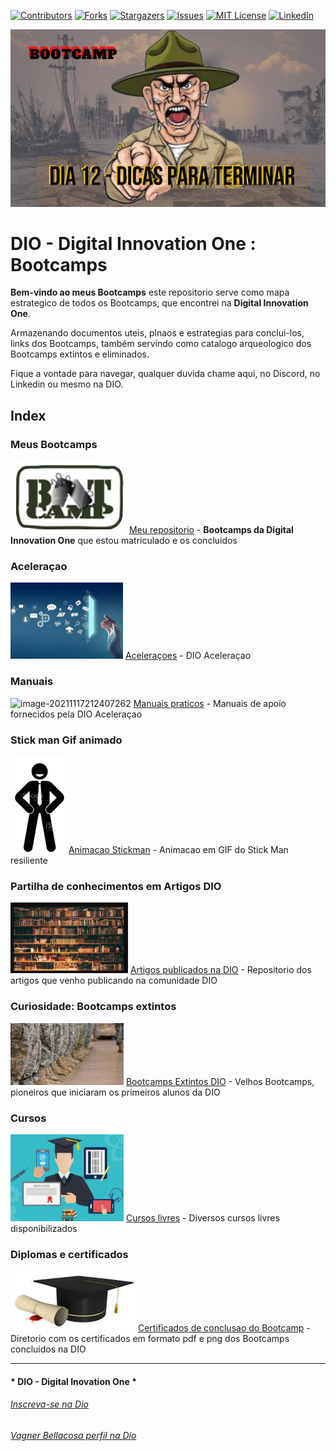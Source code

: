 <!-- PROJECT SHIELDS -->

[![Contributors][contributors-shield]][contributors-url]
[![Forks][forks-shield]][forks-url]
[![Stargazers][stars-shield]][stars-url]
[![Issues][issues-shield]][issues-url]
[![MIT License][license-shield]][license-url]
[![LinkedIn][linkedin-shield]][linkedin-url]

<!-- PROJECT LOGO -->
![Bootcamps na Digital Innovation One](BootCamps/Images/capa.png "Bootcamps")


# DIO - Digital Innovation One : Bootcamps

**Bem-vindo ao meus Bootcamps** este repositorio serve como mapa estrategico de todos os Bootcamps, que encontrei na **Digital Innovation One**.

Armazenando documentos uteis, plnaos e estrategias para conclui-los, links dos Bootcamps, também servindo como catalogo arqueologico dos Bootcamps extintos e eliminados.

Fique a vontade para navegar, qualquer duvida chame aqui, no Discord, no Linkedin ou mesmo na DIO.

## Index

### Meus Bootcamps

![Bootcamp Logo](Images/bootcamp_logo.png "Logo") [Meu repositorio](BootCamps/)  - **Bootcamps da Digital Innovation One** que estou matriculado e os concluidos

### Aceleraçao
![image-20211117212323959](Images/image-20211117212323959.png) [Aceleraçoes](BootCamps/Aceleracao)  - DIO Aceleraçao
### Manuais
![image-20211117212407262](rimage-20211117212407262.png) [Manuais praticos](BootCamps/Manuais)  - Manuais de apoio fornecidos pela DIO Aceleraçao

### Stick man Gif animado
![image-20211117212453268](Images/image-20211117212453268.png) [Animacao Stickman](BootCamps/Animacao)  - Animacao em GIF do Stick Man resiliente
### Partilha de conhecimentos em Artigos DIO
![image-20211117212613175](Images/image-20211117212613175.png) [Artigos publicados na DIO](BootCamps/ArtigosDIO)  - Repositorio dos artigos que venho publicando na comunidade DIO
### Curiosidade: Bootcamps extintos
![image-20211117212716092](Images/image-20211117212716092.png) [Bootcamps Extintos DIO](BootCamps/BootcampsEncerrados)  - Velhos Bootcamps, pioneiros que iniciaram os primeiros alunos da DIO
### Cursos 
![image-20211117212832084](Images/image-20211117212832084.png) [Cursos livres](BootCamps/CursosFree)  - Diversos cursos livres disponibilizados 
### Diplomas e certificados 
![image-20211117212918070](Images/image-20211117212918070.png) [Certificados de conclusao do Bootcamp](BootCamps/Certificados)  - Diretorio com os certificados em formato pdf e png dos Bootcamps concluidos na DIO



---

#### * DIO - Digital Inovation One *
######  [Inscreva-se na Dio](https://digitalinnovation.one/sign-up?ref=R5J3ZLTIFS)  

######  [Vagner Bellacosa perfil na Dio](https://web.digitalinnovation.one/users/vagnerbellacosa?tab=achievements)  

<!-- MARKDOWN LINKS & IMAGES -->
<!-- https://www.markdownguide.org/basic-syntax/#reference-style-links -->
[contributors-shield]: https://img.shields.io/github/contributors/VagnerBellacosa/DIO_Bootcamps.svg?style=for-the-badge
[contributors-url]: https://github.com/VagnerBellacosa/DIO_Bootcamps/graphs/contributors
[forks-shield]: https://img.shields.io/github/forks/VagnerBellacosa/DIO_Bootcamps.svg?style=for-the-badge
[forks-url]: https://github.com/VagnerBellacosa/DIO_Bootcamps/network/members
[stars-shield]: https://img.shields.io/github/stars/VagnerBellacosa/DIO_Bootcamps.svg?style=for-the-badge
[stars-url]: https://github.com/VagnerBellacosa/DIO_Bootcamps/stargazers
[issues-shield]: https://img.shields.io/github/issues/VagnerBellacosa/DIO_Bootcamps.svg?style=for-the-badge
[issues-url]: https://github.com/VagnerBellacosa/DIO_Bootcamps/issues
[license-shield]: https://img.shields.io/github/license/VagnerBellacosa/DIO_Bootcamps.svg?style=for-the-badge
[license-url]: https://github.com/VagnerBellacosa/DIO_Bootcamps/blob/master/LICENSE.txt
[linkedin-shield]: https://img.shields.io/badge/-LinkedIn-black.svg?style=for-the-badge&logo=linkedin&colorB=555
[linkedin-url]: https://www.linkedin.com/in/VagnerBellacosa/
[product-screenshot]: BootCamps/images/capa.png
